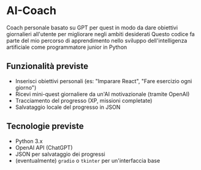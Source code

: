 # AI-Coach

Coach personale basato su GPT per quest in modo da dare obiettivi giornalieri all'utente per migliorare negli ambiti desiderati
Questo codice fa parte del mio percorso di apprendimento nello sviluppo dell'intelligenza artificiale come programmatore junior in Python

## Funzionalità previste

- Inserisci obiettivi personali (es: "Imparare React", "Fare esercizio ogni giorno")
- Ricevi mini-quest giornaliere da un'AI motivazionale (tramite OpenAI)
- Tracciamento del progresso (XP, missioni completate)
- Salvataggio locale del progresso in JSON

## Tecnologie previste

- Python 3.x
- OpenAI API (ChatGPT)
- JSON per salvataggio dei progressi
- (eventualmente) `gradio` o `tkinter` per un'interfaccia base
